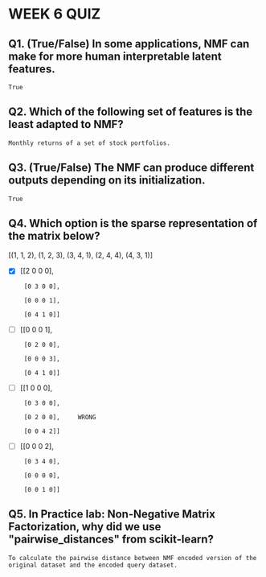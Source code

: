 # WEEK 6 QUIZ

## Q1. (True/False) In some applications, NMF can make for more human interpretable latent features.
`True`

## Q2. Which of the following set of features is the least adapted to NMF?
`Monthly returns of a set of stock portfolios.`

## Q3. (True/False) The NMF can produce different outputs depending on its initialization.

`True`

## Q4. Which option is the sparse representation of the matrix below?
[(1, 1, 2), (1, 2, 3), (3, 4, 1), (2, 4, 4), (4, 3, 1)]


- [x] [[2 0 0 0],

       [0 3 0 0],

       [0 0 0 1], 

       [0 4 1 0]]


- [ ] [[0 0 0 1],

       [0 2 0 0],

       [0 0 0 3], 

       [0 4 1 0]]
 

- [ ] [[1 0 0 0],

       [0 3 0 0],

       [0 2 0 0],     WRONG

       [0 0 4 2]]


- [ ] [[0 0 0 2],

       [0 3 4 0],

       [0 0 0 0], 

       [0 0 1 0]]


## Q5. In Practice lab: Non-Negative Matrix Factorization, why did we use "pairwise_distances" from scikit-learn?

`To calculate the pairwise distance between NMF encoded version of the original dataset and the encoded query dataset.`
